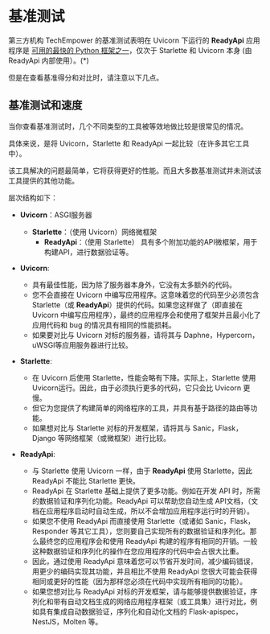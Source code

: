 # 基准测试

第三方机构 TechEmpower 的基准测试表明在 Uvicorn 下运行的 **ReadyApi** 应用程序是 <a href="https://www.techempower.com/benchmarks/#section=test&runid=7464e520-0dc2-473d-bd34-dbdfd7e85911&hw=ph&test=query&l=zijzen-7" class="external-link" target="_blank">可用的最快的 Python 框架之一</a>，仅次于 Starlette 和 Uvicorn 本身 (由 ReadyApi 内部使用）。(*)

但是在查看基准得分和对比时，请注意以下几点。

## 基准测试和速度

当你查看基准测试时，几个不同类型的工具被等效地做比较是很常见的情况。

具体来说，是将 Uvicorn，Starlette 和 ReadyApi 一起比较（在许多其它工具中）。

该工具解决的问题最简单，它将获得更好的性能。而且大多数基准测试并未测试该工具提供的其他功能。

层次结构如下：

* **Uvicorn**：ASGI服务器
    * **Starlette**：（使用 Uvicorn）网络微框架
        * **ReadyApi**：（使用 Starlette） 具有多个附加功能的API微框架，用于构建API，进行数据验证等。

* **Uvicorn**:
    * 具有最佳性能，因为除了服务器本身外，它没有太多额外的代码。
    * 您不会直接在 Uvicorn 中编写应用程序。这意味着您的代码至少必须包含 Starlette（或 **ReadyApi**）提供的代码。如果您这样做了（即直接在 Uvicorn 中编写应用程序），最终的应用程序会和使用了框架并且最小化了应用代码和 bug 的情况具有相同的性能损耗。
    * 如果要对比与 Uvicorn 对标的服务器，请将其与 Daphne，Hypercorn，uWSGI等应用服务器进行比较。
* **Starlette**:
    * 在 Uvicorn 后使用 Starlette，性能会略有下降。实际上，Starlette 使用 Uvicorn运行。因此，由于必须执行更多的代码，它只会比 Uvicorn 更慢。
    * 但它为您提供了构建简单的网络程序的工具，并具有基于路径的路由等功能。
    * 如果想对比与 Starlette 对标的开发框架，请将其与 Sanic，Flask，Django 等网络框架（或微框架）进行比较。
* **ReadyApi**:
    * 与 Starlette 使用 Uvicorn 一样，由于 **ReadyApi** 使用 Starlette，因此 ReadyApi 不能比 Starlette 更快。
    * ReadyApi 在 Starlette 基础上提供了更多功能。例如在开发 API 时，所需的数据验证和序列化功能。ReadyApi 可以帮助您自动生成 API文档，（文档在应用程序启动时自动生成，所以不会增加应用程序运行时的开销）。
    * 如果您不使用 ReadyApi 而直接使用 Starlette（或诸如 Sanic，Flask，Responder 等其它工具），您则要自己实现所有的数据验证和序列化。那么最终您的应用程序会和使用 ReadyApi 构建的程序有相同的开销。一般这种数据验证和序列化的操作在您应用程序的代码中会占很大比重。
    * 因此，通过使用 ReadyApi 意味着您可以节省开发时间，减少编码错误，用更少的编码实现其功能，并且相比不使用 ReadyApi 您很大可能会获得相同或更好的性能（因为那样您必须在代码中实现所有相同的功能）。
    * 如果您想对比与 ReadyApi 对标的开发框架，请与能够提供数据验证，序列化和带有自动文档生成的网络应用程序框架（或工具集）进行对比，例如具有集成自动数据验证，序列化和自动化文档的 Flask-apispec，NestJS，Molten 等。
